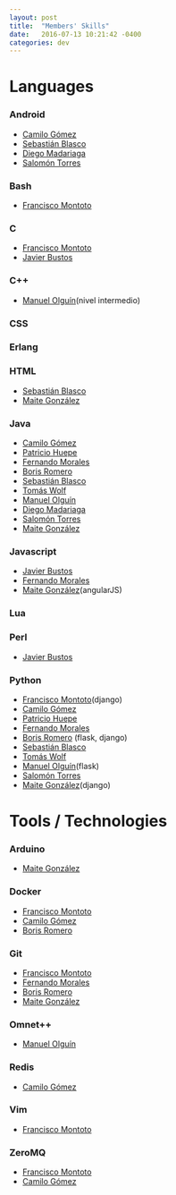 ```yaml
---
layout: post
title:  "Members' Skills"
date:   2016-07-13 10:21:42 -0400
categories: dev
---
```

# Languages

### Android

  - [Camilo Gómez][camilog]
  - [Sebastián Blasco][sebablasko]
  - [Diego Madariaga][dmadariaga]
  - [Salomón Torres][storress]

### Bash

  - [Francisco Montoto][fmontoto]

### C

  - [Francisco Montoto][fmontoto]
  - [Javier Bustos][madestro]

### C++
  
  - [Manuel Olguín][molguin92](nivel intermedio)

### CSS

### Erlang

### HTML
  - [Sebastián Blasco][sebablasko]
  - [Maite González][maitegm]

### Java

  - [Camilo Gómez][camilog]
  - [Patricio Huepe][phfollert]
  - [Fernando Morales][nanocatdemen]
  - [Boris Romero][boris]
  - [Sebastián Blasco][sebablasko]
  - [Tomás Wolf][twolfvb]
  - [Manuel Olguín][molguin92]
  - [Diego Madariaga][dmadariaga]
  - [Salomón Torres][storress]
  - [Maite González][maitegm]

### Javascript

  - [Javier Bustos][madestro]
  - [Fernando Morales][nanocatdemen]
  - [Maite González][maitegm](angularJS)

### Lua

### Perl

  - [Javier Bustos][madestro]

### Python

  - [Francisco Montoto][fmontoto](django)
  - [Camilo Gómez][camilog]
  - [Patricio Huepe][phfollert]
  - [Fernando Morales][nanocatdemen]
  - [Boris Romero][boris] (flask, django)
  - [Sebastián Blasco][sebablasko]
  - [Tomás Wolf][twolfvb]
  - [Manuel Olguín][molguin92](flask)
  - [Salomón Torres][storress]
  - [Maite González][maitegm](django)

# Tools / Technologies


### Arduino

  - [Maite González][maitegm]

### Docker

  - [Francisco Montoto][fmontoto]
  - [Camilo Gómez][camilog]
  - [Boris Romero][boris]

### Git

  - [Francisco Montoto][fmontoto]
  - [Fernando Morales][nanocatdemen]
  - [Boris Romero][boris]
  - [Maite González][maitegm]

### Omnet++

  - [Manuel Olguín][molguin92]

### Redis

  - [Camilo Gómez][camilog]

### Vim

  - [Francisco Montoto][fmontoto]

### ZeroMQ

  - [Francisco Montoto][fmontoto]
  - [Camilo Gómez][camilog]

[fmontoto]: https://www.github.com/fmontoto
[camilog]: https://www.github.com/camilog
[madestro]: https://www.github.com/madestro
[phfollert]: https://www.github.com/phfollert
[nanocatdemen]: https://www.github.com/nanocatdemen
[boris]: https://www.github.com/zeeerooo
[sebablasko]: https://www.github.com/sebablasko
[twolfvb]: https://github.com/twolfvb
[molguin92]: https://github.com/molguin92
[dmadariaga]: https://github.com/dmadariaga
[storress]: https://github.com/storress
[maitegm]: https://github.com/maitegm



